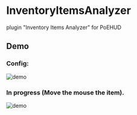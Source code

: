 # InventoryItemsAnalyzer
plugin "Inventory Items Analyzer" for PoEHUD

## Demo
### Config:

![demo](https://cloud.githubusercontent.com/assets/18440948/23447267/65b9b70c-fe7c-11e6-97e4-435e284bdcf1.gif)



### In progress (Move the mouse the item).

![demo](https://cloud.githubusercontent.com/assets/18440948/23447266/65b76cf4-fe7c-11e6-9d77-84798fd92ceb.gif)

